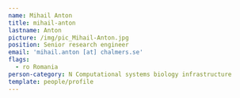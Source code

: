 ```yaml
---
name: Mihail Anton
title: mihail-anton
lastname: Anton
picture: /img/pic_Mihail-Anton.jpg
position: Senior research engineer
email: 'mihail.anton [at] chalmers.se'
flags:
  - ro Romania
person-category: N Computational systems biology infrastructure
template: people/profile
---
```


